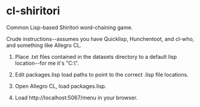 # cl-shiritori
Common Lisp-based Shiritori word-chaining game.

Crude instructions--assumes you have Quicklisp, Hunchentoot, and cl-who, and something like Allegro CL.

1. Place .txt files contained in the datasets directory to a default lisp location--for me it's "C:\\". 

2. Edit packages.lisp load paths to point to the correct .lisp file locations.

3. Open Allegro CL, load packages.lisp.

4. Load http://localhost:5067/menu in your browser.
